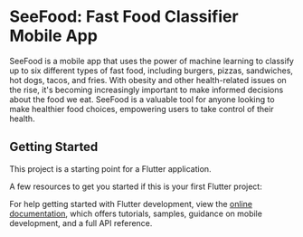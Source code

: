 # SeeFood: Fast Food Classifier Mobile App

SeeFood is a mobile app that uses the power of machine learning to classify up to six different types of fast food, including burgers, pizzas, sandwiches, hot dogs, tacos, and fries. With obesity and other health-related issues on the rise, it's becoming increasingly important to make informed decisions about the food we eat. SeeFood is a valuable tool for anyone looking to make healthier food choices, empowering users to take control of their health.

## Getting Started

This project is a starting point for a Flutter application.

A few resources to get you started if this is your first Flutter project:

For help getting started with Flutter development, view the
[online documentation](https://docs.flutter.dev/), which offers tutorials,
samples, guidance on mobile development, and a full API reference.
